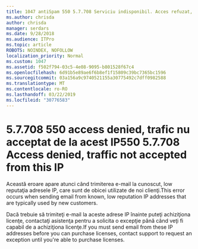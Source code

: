 ```yaml
---
title: 1047 antiSpam 550 5.7.708 Serviciu indisponibil. Acces refuzat, trafic nu sunt acceptate la acest IP
ms.author: chrisda
author: chrisda
manager: serdars
ms.date: 9/28/2018
ms.audience: ITPro
ms.topic: article
ROBOTS: NOINDEX, NOFOLLOW
localization_priority: Normal
ms.custom: 1047
ms.assetid: f502f794-03c5-4e08-9095-b801528f67c4
ms.openlocfilehash: 6d91b5e89ae6f6b8ef1f15809c39bc7365bc1596
ms.sourcegitcommit: 03a156a9c9740521155a30775492c7dff0982588
ms.translationtype: MT
ms.contentlocale: ro-RO
ms.lasthandoff: 03/22/2019
ms.locfileid: "30776583"
---
```

# <a name="550-57708-access-denied-traffic-not-accepted-from-this-ip"></a><span data-ttu-id="c81a5-103">5.7.708 550 access denied, trafic nu acceptat de la acest IP</span><span class="sxs-lookup"><span data-stu-id="c81a5-103">550 5.7.708 Access denied, traffic not accepted from this IP</span></span>

<span data-ttu-id="c81a5-104">Această eroare apare atunci când trimiterea e-mail la cunoscut, low reputaţia adresele IP, care sunt de obicei utilizate de noi clienţi.</span><span class="sxs-lookup"><span data-stu-id="c81a5-104">This error occurs when sending email from known, low reputation IP addresses that are typically used by new customers.</span></span>
  
<span data-ttu-id="c81a5-105">Dacă trebuie să trimiteţi e-mail la aceste adrese IP înainte puteţi achiziţiona licenţe, contactaţi asistenţa pentru a solicita o excepţie până când veţi fi capabil de a achiziţiona licenţe.</span><span class="sxs-lookup"><span data-stu-id="c81a5-105">If you must send email from these IP addresses before you can purchase licenses, contact support to request an exception until you're able to purchase licenses.</span></span>
  

